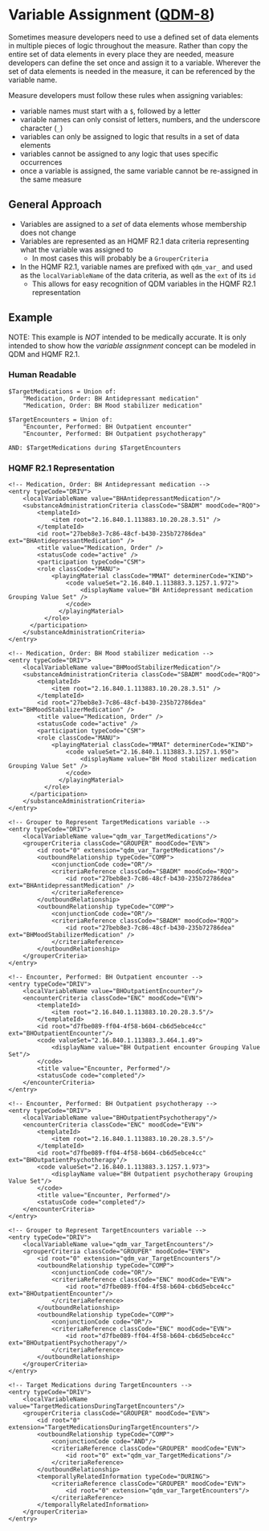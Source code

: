 # Variable Assignment ([QDM-8](http://jira.oncprojectracking.org/browse/QDM-8))

Sometimes measure developers need to use a defined set of data elements in multiple pieces of logic throughout the 
measure.  Rather than copy the entire set of data elements in every place they are needed, measure developers can
define the set once and assign it to a variable.  Wherever the set of data elements is needed in the measure, it can
be referenced by the variable name.

Measure developers must follow these rules when assigning variables:

* variable names must start with a `$`, followed by a letter 
* variable names can only consist of letters, numbers, and the underscore character (`_`)
* variables can only be assigned to logic that results in a set of data elements
* variables cannot be assigned to any logic that uses specific occurrences
* once a variable is assigned, the same variable cannot be re-assigned in the same measure

## General Approach
* Variables are assigned to a _set_ of data elements whose membership does not change
* Variables are represented as an HQMF R2.1 data criteria representing what the variable was assigned to
  * In most cases this will probably be a `GrouperCriteria`
* In the HQMF R2.1, variable names are prefixed with `qdm_var_` and used as the `localVariableName` of the data 
  criteria, as well as the `ext` of its `id`
    * This allows for easy recognition of QDM variables in the HQMF R2.1 representation

## Example

NOTE: This example is _NOT_ intended to be medically accurate.  It is only intended to show how the _variable assignment_
concept can be modeled in QDM and HQMF R2.1.

### Human Readable

    $TargetMedications = Union of:
        "Medication, Order: BH Antidepressant medication"
        "Medication, Order: BH Mood stabilizer medication"
    
    $TargetEncounters = Union of:
        "Encounter, Performed: BH Outpatient encounter"
        "Encounter, Performed: BH Outpatient psychotherapy"
    
    AND: $TargetMedications during $TargetEncounters

### HQMF R2.1 Representation

    <!-- Medication, Order: BH Antidepressant medication -->
    <entry typeCode="DRIV">
        <localVariableName value="BHAntidepressantMedication"/>
        <substanceAdministrationCriteria classCode="SBADM" moodCode="RQO">
            <templateId>
                <item root="2.16.840.1.113883.10.20.28.3.51" />
            </templateId>
            <id root="27beb8e3-7c86-48cf-b430-235b72786dea" ext="BHAntidepressantMedication" />
            <title value="Medication, Order" />
            <statusCode code="active" />
            <participation typeCode="CSM">
            <role classCode="MANU">
                <playingMaterial classCode="MMAT" determinerCode="KIND">
                    <code valueSet="2.16.840.1.113883.3.1257.1.972">
                        <displayName value="BH Antidepressant medication Grouping Value Set" />
                    </code>
                  </playingMaterial>
              </role>
          </participation>
        </substanceAdministrationCriteria>
    </entry>
    
    <!-- Medication, Order: BH Mood stabilizer medication -->
    <entry typeCode="DRIV">
        <localVariableName value="BHMoodStabilizerMedication"/>
        <substanceAdministrationCriteria classCode="SBADM" moodCode="RQO">
            <templateId>
                <item root="2.16.840.1.113883.10.20.28.3.51" />
            </templateId>
            <id root="27beb8e3-7c86-48cf-b430-235b72786dea" ext="BHMoodStabilizerMedication" />
            <title value="Medication, Order" />
            <statusCode code="active" />
            <participation typeCode="CSM">
            <role classCode="MANU">
                <playingMaterial classCode="MMAT" determinerCode="KIND">
                    <code valueSet="2.16.840.1.113883.3.1257.1.950">
                        <displayName value="BH Mood stabilizer medication Grouping Value Set" />
                    </code>
                  </playingMaterial>
              </role>
          </participation>
        </substanceAdministrationCriteria>
    </entry>
    
    <!-- Grouper to Represent TargetMedications variable -->
    <entry typeCode="DRIV">
        <localVariableName value="qdm_var_TargetMedications"/>
        <grouperCriteria classCode="GROUPER" moodCode="EVN">
            <id root="0" extension="qdm_var_TargetMedications"/>
            <outboundRelationship typeCode="COMP">
                <conjunctionCode code="OR"/>
                <criteriaReference classCode="SBADM" moodCode="RQO">
                    <id root="27beb8e3-7c86-48cf-b430-235b72786dea" ext="BHAntidepressantMedication" />
                </criteriaReference>
            </outboundRelationship>
            <outboundRelationship typeCode="COMP">
                <conjunctionCode code="OR"/>
                <criteriaReference classCode="SBADM" moodCode="RQO">
                    <id root="27beb8e3-7c86-48cf-b430-235b72786dea" ext="BHMoodStabilizerMedication" />
                </criteriaReference>
            </outboundRelationship>
        </grouperCriteria>
    </entry>
    
    <!-- Encounter, Performed: BH Outpatient encounter -->
    <entry typeCode="DRIV">
        <localVariableName value="BHOutpatientEncounter"/>
        <encounterCriteria classCode="ENC" moodCode="EVN">
            <templateId>
                <item root="2.16.840.1.113883.10.20.28.3.5"/>
            </templateId>
            <id root="d7fbe089-ff04-4f58-b604-cb6d5ebce4cc" ext="BHOutpatientEncounter"/>
            <code valueSet="2.16.840.1.113883.3.464.1.49">
                <displayName value="BH Outpatient encounter Grouping Value Set"/>
            </code>
            <title value="Encounter, Performed"/>
            <statusCode code="completed"/>
        </encounterCriteria>
    </entry>
    
    <!-- Encounter, Performed: BH Outpatient psychotherapy -->
    <entry typeCode="DRIV">
        <localVariableName value="BHOutpatientPsychotherapy"/>
        <encounterCriteria classCode="ENC" moodCode="EVN">
            <templateId>
                <item root="2.16.840.1.113883.10.20.28.3.5"/>
            </templateId>
            <id root="d7fbe089-ff04-4f58-b604-cb6d5ebce4cc" ext="BHOutpatientPsychotherapy"/>
            <code valueSet="2.16.840.1.113883.3.1257.1.973">
                <displayName value="BH Outpatient psychotherapy Grouping Value Set"/>
            </code>
            <title value="Encounter, Performed"/>
            <statusCode code="completed"/>
        </encounterCriteria>
    </entry>
    
    <!-- Grouper to Represent TargetEncounters variable -->
    <entry typeCode="DRIV">
        <localVariableName value="qdm_var_TargetEncounters"/>
        <grouperCriteria classCode="GROUPER" moodCode="EVN">
            <id root="0" extension="qdm_var_TargetEncounters"/>
            <outboundRelationship typeCode="COMP">
                <conjunctionCode code="OR"/>
                <criteriaReference classCode="ENC" moodCode="EVN">
                    <id root="d7fbe089-ff04-4f58-b604-cb6d5ebce4cc" ext="BHOutpatientEncounter"/>
                </criteriaReference>
            </outboundRelationship>
            <outboundRelationship typeCode="COMP">
                <conjunctionCode code="OR"/>
                <criteriaReference classCode="ENC" moodCode="EVN">
                    <id root="d7fbe089-ff04-4f58-b604-cb6d5ebce4cc" ext="BHOutpatientPsychotherapy"/>
                </criteriaReference>
            </outboundRelationship>
        </grouperCriteria>
    </entry>
    
    <!-- Target Medications during TargetEncounters -->
    <entry typeCode="DRIV">
        <localVariableName value="TargetMedicationsDuringTargetEncounters"/>
        <grouperCriteria classCode="GROUPER" moodCode="EVN">
            <id root="0" extension="TargetMedicationsDuringTargetEncounters"/>
            <outboundRelationship typeCode="COMP">
                <conjunctionCode code="AND"/>
                <criteriaReference classCode="GROUPER" moodCode="EVN">
                    <id root="0" ext="qdm_var_TargetMedications"/>
                </criteriaReference>
            </outboundRelationship>
            <temporallyRelatedInformation typeCode="DURING">
                <criteriaReference classCode="GROUPER" moodCode="EVN">
                    <id root="0" extension="qdm_var_TargetEncounters"/>
                </criteriaReference>
            </temporallyRelatedInformation>
        </grouperCriteria>
    </entry>
